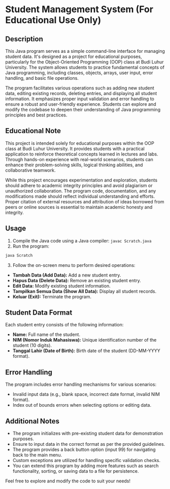 # Student Management System (For Educational Use Only)

## Description

This Java program serves as a simple command-line interface for managing student data. It's designed as a project for educational purposes, particularly for the Object-Oriented Programming (OOP) class at Budi Luhur University. The system allows students to practice fundamental concepts of Java programming, including classes, objects, arrays, user input, error handling, and basic file operations.

The program facilitates various operations such as adding new student data, editing existing records, deleting entries, and displaying all student information. It emphasizes proper input validation and error handling to ensure a robust and user-friendly experience. Students can explore and modify the codebase to deepen their understanding of Java programming principles and best practices.

## Educational Note

This project is intended solely for educational purposes within the OOP class at Budi Luhur University. It provides students with a practical application to reinforce theoretical concepts learned in lectures and labs. Through hands-on experience with real-world scenarios, students can enhance their problem-solving skills, logical thinking abilities, and collaborative teamwork.

While this project encourages experimentation and exploration, students should adhere to academic integrity principles and avoid plagiarism or unauthorized collaboration. The program code, documentation, and any modifications made should reflect individual understanding and efforts. Proper citation of external resources and attribution of ideas borrowed from peers or online sources is essential to maintain academic honesty and integrity.

## Usage
1. Compile the Java code using a Java compiler:
```javac Scratch.java```
2. Run the program: 
```markdown
java Scratch
```
3. Follow the on-screen menu to perform desired operations:
- **Tambah Data (Add Data):** Add a new student entry.
- **Hapus Data (Delete Data):** Remove an existing student entry.
- **Edit Data:** Modify existing student information.
- **Tampilkan Semua Data (Show All Data):** Display all student records.
- **Keluar (Exit):** Terminate the program.

## Student Data Format

Each student entry consists of the following information:
- **Name:** Full name of the student.
- **NIM (Nomor Induk Mahasiswa):** Unique identification number of the student (10 digits).
- **Tanggal Lahir (Date of Birth):** Birth date of the student (DD-MM-YYYY format).

## Error Handling

The program includes error handling mechanisms for various scenarios:
- Invalid input data (e.g., blank space, incorrect date format, invalid NIM format).
- Index out of bounds errors when selecting options or editing data.

## Additional Notes

- The program initializes with pre-existing student data for demonstration purposes.
- Ensure to input data in the correct format as per the provided guidelines.
- The program provides a back button option (input 99) for navigating back to the main menu.
- Custom exceptions are utilized for handling specific validation checks.
- You can extend this program by adding more features such as search functionality, sorting, or saving data to a file for persistence.

Feel free to explore and modify the code to suit your needs!


